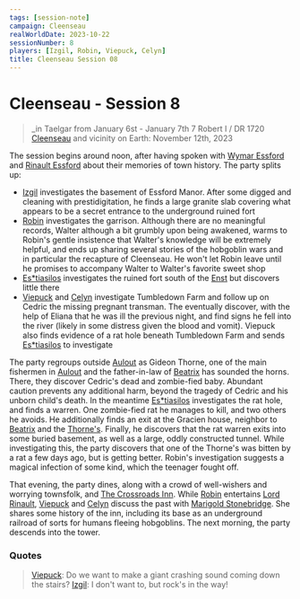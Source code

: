 ```yaml
---
tags: [session-note]
campaign: Cleenseau
realWorldDate: 2023-10-22
sessionNumber: 8
players: [Izgil, Robin, Viepuck, Celyn]
title: Cleenseau Session 08
---
```

# Cleenseau - Session 8
>_in Taelgar from January 6st - January 7th
>7 Robert I / DR 1720
>[Cleenseau](<../../../gazetteer/greater-sembara/sembara/barony-of-aveil/cleenseau-region/cleenseau/cleenseau.md>) and vicinity
>on Earth: November 12th, 2023

The session begins around noon, after having spoken with [Wymar Essford](<../../../people/sembarans/wymar-essford.md>) and [Rinault Essford](<../../../people/sembarans/rinault-essford.md>) about their memories of town history. The party splits up:

* [Izgil](<../../../people/pcs/cleenseau/izgil-moonseeker.md>) investigates the basement of Essford Manor. After some digged and cleaning with prestidigitation, he finds a large granite slab covering what appears to be a secret entrance to the underground ruined fort
* [Robin](<../../../people/pcs/cleenseau/robin-of-abenfyrd.md>) investigates the garrison. Although there are no meaningful records, Walter although a bit grumbly upon being awakened, warms to Robin's gentle insistence that Walter's knowledge will be extremely helpful, and ends up sharing several stories of the hobgoblin wars and in particular the recapture of Cleenseau. He won't let Robin leave until he promises to accompany Walter to Walter's favorite sweet shop
* [Es*tiasilos](<../../../people/pcs/cleenseau/estiasilos.md>) investigates the ruined fort south of the [Enst](<../../../gazetteer/greater-sembara/rivers/wistel-enst-watershed/enst.md>) but discovers little there
* [Viepuck](<../../../people/pcs/cleenseau/viepuck.md>) and [Celyn](<../../../people/pcs/cleenseau/celyn.md>) investigate Tumbledown Farm and follow up on Cedric the missing pregnant transman. The eventually discover, with the help of Eliana that he was ill the previous night, and find signs he fell into the river (likely in some distress given the blood and vomit). Viepuck also finds evidence of a rat hole beneath Tumbledown Farm and sends [Es*tiasilos](<../../../people/pcs/cleenseau/estiasilos.md>) to investigate

The party regroups outside [Aulout](<../../../gazetteer/greater-sembara/sembara/barony-of-aveil/cleenseau-region/aulout.md>) as Gideon Thorne, one of the main fishermen in [Aulout](<../../../gazetteer/greater-sembara/sembara/barony-of-aveil/cleenseau-region/aulout.md>) and the father-in-law of [Beatrix](<../../../people/sembarans/beatrix-of-cleenseau.md>) has sounded the horns. There, they discover Cedric's dead and zombie-fied baby. Abundant caution prevents any additional harm, beyond the tragedy of Cedric and his unborn child's death.  In the meantime [Es*tiasilos](<../../../people/pcs/cleenseau/estiasilos.md>) investigates the rat hole, and finds a warren. One zombie-fied rat he manages to kill, and two others he avoids. He additionally finds an exit at the Gracien house, neighbor to [Beatrix](<../../../people/sembarans/beatrix-of-cleenseau.md>) and the [Thorne's](<../../../people/sembarans/jon-thorne.md>). Finally, he discovers that the rat warren exits into some buried basement, as well as a large, oddly constructed tunnel. While investigating this, the party discovers that one of the Thorne's was bitten by a rat a few days ago, but is getting better. Robin's investigation suggests a magical infection of some kind, which the teenager fought off.

That evening, the party dines, along with a crowd of well-wishers and worrying townsfolk, and [The Crossroads Inn](<../../../gazetteer/greater-sembara/sembara/barony-of-aveil/cleenseau-region/cleenseau/the-crossroads-inn.md>). While [Robin](<../../../people/pcs/cleenseau/robin-of-abenfyrd.md>) entertains [Lord Rinault](<../../../people/sembarans/rinault-essford.md>), [Viepuck](<../../../people/pcs/cleenseau/viepuck.md>) and [Celyn](<../../../people/pcs/cleenseau/celyn.md>) discuss the past with [Marigold Stonebridge](<../../../people/halflings/marigold-stonebridge.md>). She shares some history of the inn, including its base as an underground railroad of sorts for humans fleeing hobgoblins. The next morning, the party descends into the tower. 


 

### Quotes

>[Viepuck](<../../../people/pcs/cleenseau/viepuck.md>): Do we want to make a giant crashing sound coming down the stairs?
   [Izgil](<../../../people/pcs/cleenseau/izgil-moonseeker.md>): I don't want to, but rock's in the way!

